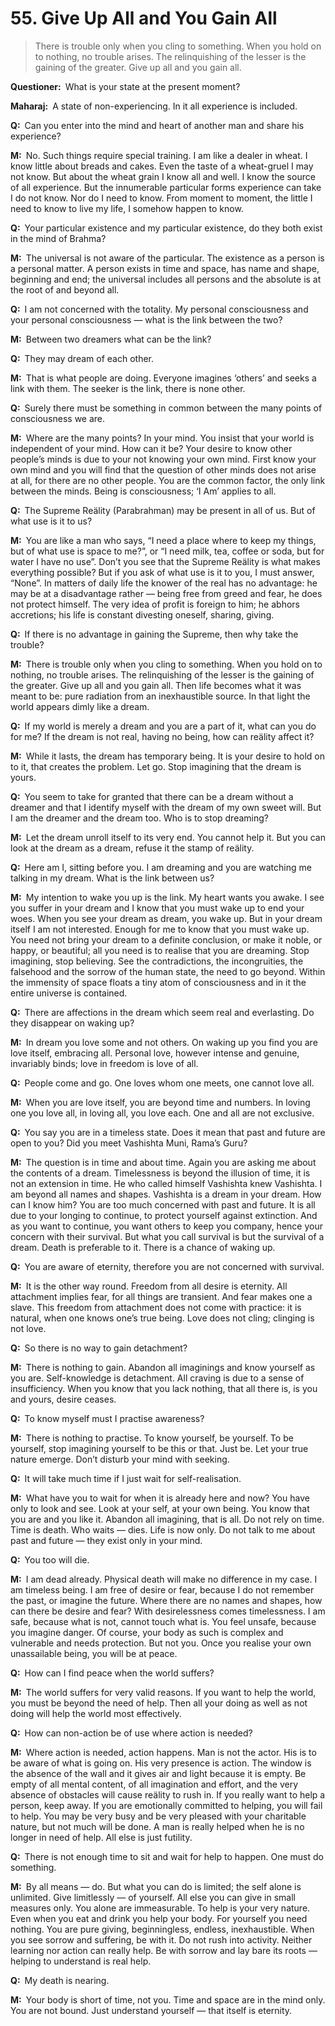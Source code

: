 # 55. Give Up All and You Gain All

>There is trouble only when you cling to something. When you hold on to nothing, no trouble arises. The relinquishing of the lesser is the gaining of the greater. Give up all and you gain all.

**Questioner:**&ensp;What is your state at the present moment?

**Maharaj:**&ensp;A state of non-experiencing. In it all experience is included.

**Q:**&ensp;Can you enter into the mind and heart of another man and share his experience?

**M:**&ensp;No. Such things require special training. I am like a dealer in wheat. I know little about breads and cakes. Even the taste of a wheat-gruel I may not know. But about the wheat grain I know all and well. I know the source of all experience. But the innumerable particular forms experience can take I do not know. Nor do I need to know. From moment to moment, the little I need to know to live my life, I somehow happen to know.

**Q:**&ensp;Your particular existence and my particular existence, do they both exist in the mind of <span data-tippy-content="One of the gods of the Hindu trinity: Brahma, the creator; Vishnu, the preserver; Shiva, the destroyer.">Brahma</span>?

**M:**&ensp;The universal is not aware of the particular. The existence as a person is a personal matter. A person exists in time and space, has name and shape, beginning and end; the universal includes all persons and the absolute is at the root of and beyond all.

**Q:**&ensp;I am not concerned with the totality. My personal consciousness and your personal consciousness — what is the link between the two?

**M:**&ensp;Between two dreamers what can be the link?

**Q:**&ensp;They may dream of each other.

**M:**&ensp;That is what people are doing. Everyone imagines ‘others’ and seeks a link with them. The seeker is the link, there is none other.

**Q:**&ensp;Surely there must be something in common between the many points of consciousness we are.

**M:**&ensp;Where are the many points? In your mind. You insist that your world is independent of your mind. How can it be? Your desire to know other people’s minds is due to your not knowing your own mind. First know your own mind and you will find that the question of other minds does not arise at all, for there are no other people. You are the common factor, the only link between the minds. Being is consciousness; ‘I Am’ applies to all.

**Q:**&ensp;The Supreme Reälity (<span data-tippy-content="The Supreme Reälity.">Parabrahman</span>) may be present in all of us. But of what use is it to us?

**M:**&ensp;You are like a man who says, “I need a place where to keep my things, but of what use is space to me?”, or “I need milk, tea, coffee or soda, but for water I have no use”. Don’t you see that the Supreme Reälity is what makes everything possible? But if you ask of what use is it to you, I must answer, “None”. In matters of daily life the knower of the real has no advantage: he may be at a disadvantage rather — being free from greed and fear, he does not protect himself. The very idea of profit is foreign to him; he abhors accretions; his life is constant divesting oneself, sharing, giving.

**Q:**&ensp;If there is no advantage in gaining the Supreme, then why take the trouble?

**M:**&ensp;There is trouble only when you cling to something. When you hold on to nothing, no trouble arises. The relinquishing of the lesser is the gaining of the greater. Give up all and you gain all. Then life becomes what it was meant to be: pure radiation from an inexhaustible source. In that light the world appears dimly like a dream.

**Q:**&ensp;If my world is merely a dream and you are a part of it, what can you do for me? If the dream is not real, having no being, how can reälity affect it?

**M:**&ensp;While it lasts, the dream has temporary being. It is your desire to hold on to it, that creates the problem. Let go. Stop imagining that the dream is yours.

**Q:**&ensp;You seem to take for granted that there can be a dream without a dreamer and that I identify myself with the dream of my own sweet will. But I am the dreamer and the dream too. Who is to stop dreaming?

**M:**&ensp;Let the dream unroll itself to its very end. You cannot help it. But you can look at the dream as a dream, refuse it the stamp of reälity.

**Q:**&ensp;Here am I, sitting before you. I am dreaming and you are watching me talking in my dream. What is the link between us?

**M:**&ensp;My intention to wake you up is the link. My heart wants you awake. I see you suffer in your dream and I know that you must wake up to end your woes. When you see your dream as dream, you wake up. But in your dream itself I am not interested. Enough for me to know that you must wake up. You need not bring your dream to a definite conclusion, or make it noble, or happy, or beautiful; all you need is to realise that you are dreaming. Stop imagining, stop believing. See the contradictions, the incongruities, the falsehood and the sorrow of the human state, the need to go beyond. Within the immensity of space floats a tiny atom of consciousness and in it the entire universe is contained.

**Q:**&ensp;There are affections in the dream which seem real and everlasting. Do they disappear on waking up?

**M:**&ensp;In dream you love some and not others. On waking up you find you are love itself, embracing all. Personal love, however intense and genuine, invariably binds; love in freedom is love of all.

**Q:**&ensp;People come and go. One loves whom one meets, one cannot love all.

**M:**&ensp;When you are love itself, you are beyond time and numbers. In loving one you love all, in loving all, you love each. One and all are not exclusive.

**Q:**&ensp;You say you are in a timeless state. Does it mean that past and future are open to you? Did you meet Vashishta Muni, Rama’s <span data-tippy-content="Spiritual teacher, preceptor.">Guru</span>?

**M:**&ensp;The question is in time and about time. Again you are asking me about the contents of a dream. Timelessness is beyond the illusion of time, it is not an extension in time. He who called himself Vashishta knew Vashishta. I am beyond all names and shapes. Vashishta is a dream in your dream. How can I know him? You are too much concerned with past and future. It is all due to your longing to continue, to protect yourself against extinction. And as you want to continue, you want others to keep you company, hence your concern with their survival. But what you call survival is but the survival of a dream. Death is preferable to it. There is a chance of waking up.

**Q:**&ensp;You are aware of eternity, therefore you are not concerned with survival.

**M:**&ensp;It is the other way round. Freedom from all desire is eternity. All attachment implies fear, for all things are transient. And fear makes one a slave. This freedom from attachment does not come with practice: it is natural, when one knows one’s true being. Love does not cling; clinging is not love.

**Q:**&ensp;So there is no way to gain detachment?

**M:**&ensp;There is nothing to gain. Abandon all imaginings and know yourself as you are. Self-knowledge is detachment. All craving is due to a sense of insufficiency. When you know that you lack nothing, that all there is, is you and yours, desire ceases.

**Q:**&ensp;To know myself must I practise awareness?

**M:**&ensp;There is nothing to practise. To know yourself, be yourself. To be yourself, stop imagining yourself to be this or that. Just be. Let your true nature emerge. Don’t disturb your mind with seeking.

**Q:**&ensp;It will take much time if I just wait for self-realisation.

**M:**&ensp;What have you to wait for when it is already here and now? You have only to look and see. Look at your self, at your own being. You know that you are and you like it. Abandon all imagining, that is all. Do not rely on time. Time is death. Who waits — dies. Life is now only. Do not talk to me about past and future — they exist only in your mind.

**Q:**&ensp;You too will die.

**M:**&ensp;I am dead already. Physical death will make no difference in my case. I am timeless being. I am free of desire or fear, because I do not remember the past, or imagine the future. Where there are no names and shapes, how can there be desire and fear? With desirelessness comes timelessness. I am safe, because what is not, cannot touch what is. You feel unsafe, because you imagine danger. Of course, your body as such is complex and vulnerable and needs protection. But not you. Once you realise your own unassailable being, you will be at peace.

**Q:**&ensp;How can I find peace when the world suffers?

**M:**&ensp;The world suffers for very valid reasons. If you want to help the world, you must be beyond the need of help. Then all your doing as well as not doing will help the world most effectively.

**Q:**&ensp;How can non-action be of use where action is needed?

**M:**&ensp;Where action is needed, action happens. Man is not the actor. His is to be aware of what is going on. His very presence is action. The window is the absence of the wall and it gives air and light because it is empty. Be empty of all mental content, of all imagination and effort, and the very absence of obstacles will cause reälity to rush in. If you really want to help a person, keep away. If you are emotionally committed to helping, you will fail to help. You may be very busy and be very pleased with your charitable nature, but not much will be done. A man is really helped when he is no longer in need of help. All else is just futility.

**Q:**&ensp;There is not enough time to sit and wait for help to happen. One must do something.

**M:**&ensp;By all means — do. But what you can do is limited; the self alone is unlimited. Give limitlessly — of yourself. All else you can give in small measures only. You alone are immeasurable. To help is your very nature. Even when you eat and drink you help your body. For yourself you need nothing. You are pure giving, beginningless, endless, inexhaustible. When you see sorrow and suffering, be with it. Do not rush into activity. Neither learning nor action can really help. Be with sorrow and lay bare its roots — helping to understand is real help.

**Q:**&ensp;My death is nearing.

**M:**&ensp;Your body is short of time, not you. Time and space are in the mind only. You are not bound. Just understand yourself — that itself is eternity.

<script>
export default {
  props: ["slot-key"],
  mounted () {
    tippy("[data-tippy-content]", {allowHTML: true});
  }
}
</script>